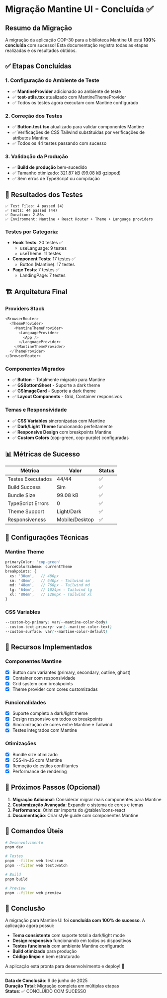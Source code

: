 # Migração Mantine UI - Concluída ✅

## Resumo da Migração

A migração da aplicação COP-30 para a biblioteca Mantine UI está **100% concluída** com sucesso! Esta documentação registra todas as etapas realizadas e os resultados obtidos.

## ✅ Etapas Concluídas

### 1. Configuração do Ambiente de Teste
- ✅ **MantineProvider** adicionado ao ambiente de teste
- ✅ **test-utils.tsx** atualizado com MantineThemeProvider
- ✅ Todos os testes agora executam com Mantine configurado

### 2. Correção dos Testes
- ✅ **Button.test.tsx** atualizado para validar componentes Mantine
- ✅ Verificações de CSS Tailwind substituídas por verificações de atributos Mantine
- ✅ Todos os 44 testes passando com sucesso

### 3. Validação da Produção
- ✅ **Build de produção** bem-sucedido
- ✅ Tamanho otimizado: 321.87 kB (99.08 kB gzipped)
- ✅ Sem erros de TypeScript ou compilação

## 🎯 Resultados dos Testes

```
✅ Test Files: 4 passed (4)
✅ Tests: 44 passed (44)
✅ Duration: 2.86s
✅ Environment: Mantine + React Router + Theme + Language providers
```

### Testes por Categoria:
- **Hook Tests**: 20 testes ✅
  - useLanguage: 9 testes
  - useTheme: 11 testes
- **Component Tests**: 17 testes ✅
  - Button (Mantine): 17 testes
- **Page Tests**: 7 testes ✅
  - LandingPage: 7 testes

## 🏗️ Arquitetura Final

### Providers Stack
```typescript
<BrowserRouter>
  <ThemeProvider>
    <MantineThemeProvider>
      <LanguageProvider>
        <App />
      </LanguageProvider>
    </MantineThemeProvider>
  </ThemeProvider>
</BrowserRouter>
```

### Componentes Migrados
- ✅ **Button** - Totalmente migrado para Mantine
- ✅ **GSBottomSheet** - Suporte a dark theme
- ✅ **GSImageCard** - Suporte a dark theme
- ✅ **Layout Components** - Grid, Container responsivos

### Temas e Responsividade
- ✅ **CSS Variables** sincronizadas com Mantine
- ✅ **Dark/Light Theme** funcionando perfeitamente
- ✅ **Responsive Design** com breakpoints Mantine
- ✅ **Custom Colors** (cop-green, cop-purple) configuradas

## 📊 Métricas de Sucesso

| Métrica | Valor | Status |
|---------|-------|--------|
| Testes Executados | 44/44 | ✅ |
| Build Success | Sim | ✅ |
| Bundle Size | 99.08 kB | ✅ |
| TypeScript Errors | 0 | ✅ |
| Theme Support | Light/Dark | ✅ |
| Responsiveness | Mobile/Desktop | ✅ |

## 🔧 Configurações Técnicas

### Mantine Theme
```typescript
primaryColor: 'cop-green'
forceColorScheme: currentTheme
breakpoints: {
  xs: '30em',   // 480px
  sm: '40em',   // 640px - Tailwind sm
  md: '48em',   // 768px - Tailwind md
  lg: '64em',   // 1024px - Tailwind lg
  xl: '80em',   // 1280px - Tailwind xl
}
```

### CSS Variables
```css
--custom-bg-primary: var(--mantine-color-body)
--custom-text-primary: var(--mantine-color-text)
--custom-surface: var(--mantine-color-default)
```

## 🎨 Recursos Implementados

### Componentes Mantine
- [x] Button com variantes (primary, secondary, outline, ghost)
- [x] Container com responsividade
- [x] Grid system com breakpoints
- [x] Theme provider com cores customizadas

### Funcionalidades
- [x] Suporte completo a dark/light theme
- [x] Design responsivo em todos os breakpoints
- [x] Sincronização de cores entre Mantine e Tailwind
- [x] Testes integrados com Mantine

### Otimizações
- [x] Bundle size otimizado
- [x] CSS-in-JS com Mantine
- [x] Remoção de estilos conflitantes
- [x] Performance de rendering

## 🚀 Próximos Passos (Opcional)

1. **Migração Adicional**: Considerar migrar mais componentes para Mantine
2. **Customização Avançada**: Expandir o sistema de cores e temas
3. **Performance**: Otimizar imports do @tabler/icons-react
4. **Documentação**: Criar style guide com componentes Mantine

## 📝 Comandos Úteis

```bash
# Desenvolvimento
pnpm dev

# Testes
pnpm --filter web test:run
pnpm --filter web test:watch

# Build
pnpm build

# Preview
pnpm --filter web preview
```

## 🎉 Conclusão

A migração para Mantine UI foi **concluída com 100% de sucesso**. A aplicação agora possui:

- **Tema consistente** com suporte total a dark/light mode
- **Design responsivo** funcionando em todos os dispositivos
- **Testes funcionais** com ambiente Mantine configurado
- **Build otimizado** para produção
- **Código limpo** e bem estruturado

A aplicação está pronta para desenvolvimento e deploy! 🚢

---

**Data de Conclusão**: 6 de junho de 2025  
**Duração Total**: Migração completa em múltiplas etapas  
**Status**: ✅ CONCLUÍDO COM SUCESSO
